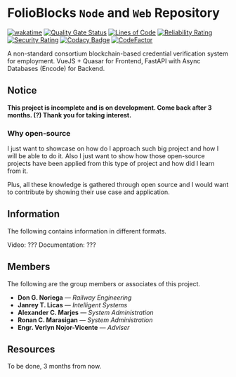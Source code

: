 # FolioBlocks `Node` and `Web` Repository

[![wakatime](https://wakatime.com/badge/user/b3774db8-dd9f-4205-a646-ef6d27645187/project/dd222932-a056-4c3b-87e1-d845f3aa14ee.svg)](https://wakatime.com/badge/user/b3774db8-dd9f-4205-a646-ef6d27645187/project/dd222932-a056-4c3b-87e1-d845f3aa14ee)
[![Quality Gate Status](https://sonarcloud.io/api/project_badges/measure?project=CodexLink_folioblocks&metric=alert_status)](https://sonarcloud.io/summary/new_code?id=CodexLink_folioblocks)
[![Lines of Code](https://sonarcloud.io/api/project_badges/measure?project=CodexLink_folioblocks&metric=ncloc)](https://sonarcloud.io/summary/new_code?id=CodexLink_folioblocks)
[![Reliability Rating](https://sonarcloud.io/api/project_badges/measure?project=CodexLink_folioblocks&metric=reliability_rating)](https://sonarcloud.io/summary/new_code?id=CodexLink_folioblocks)
[![Security Rating](https://sonarcloud.io/api/project_badges/measure?project=CodexLink_folioblocks&metric=security_rating)](https://sonarcloud.io/summary/new_code?id=CodexLink_folioblocks)
[![Codacy Badge](https://app.codacy.com/project/badge/Grade/2a71cf953cf14f97beae8fa4d614b1c0)](https://www.codacy.com/gh/CodexLink/folioblocks/dashboard?utm_source=github.com&amp;utm_medium=referral&amp;utm_content=CodexLink/folioblocks&amp;utm_campign=Badge_Grade)
[![CodeFactor](https://www.codefactor.io/repository/github/codexlink/folioblocks/badge)](https://www.codefactor.io/repository/github/codexlink/folioblocks)

A non-standard consortium blockchain-based credential verification system for employment. VueJS + Quasar for Frontend, FastAPI with Async Databases (Encode) for Backend.

## Notice

**This project is incomplete and is on development. Come back after 3 months. (?) Thank you for taking interest.**

### Why open-source

I just want to showcase on how do I approach such big project and how I will be able to do it. Also I just want to show how those open-source projects have been applied from this type of project and how did I learn from it.

Plus, all these knowledge is gathered through open source and I would want to contribute by showing their use case and application.

## Information

The following contains information in different formats.

Video: ???
Documentation: ???

## Members

The following are the group members or associates of this project.

* **Don G. Noriega** — *Railway Engineering*
* **Janrey T. Licas** — *Intelligent Systems*
* **Alexander C. Marjes** — *System Administration*
* **Ronan C. Marasigan** — *System Administration*
* **Engr. Verlyn Nojor-Vicente** — *Adviser*

## Resources

To be done, 3 months from now.
